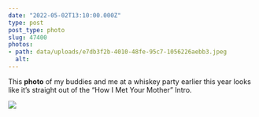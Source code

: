 ```yaml
---
date: "2022-05-02T13:10:00.000Z"
type: post 
post_type: photo
slug: 47400
photos: 
- path: data/uploads/e7db3f2b-4010-48fe-95c7-1056226aebb3.jpeg
  alt: 
---
```

This **photo** of my buddies and me at a whiskey party earlier this year looks like it’s straight out of the “How I Met Your Mother” Intro. 


![](https://brandontreb.com/data/uploads/e7db3f2b-4010-48fe-95c7-1056226aebb3.jpeg)
